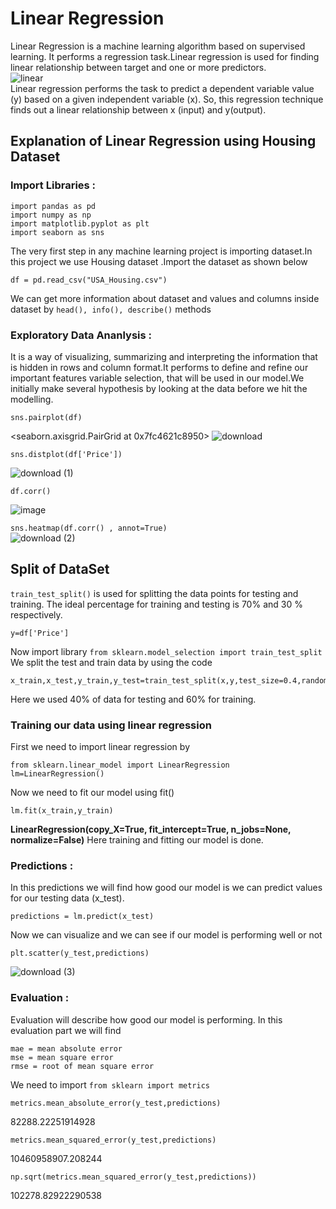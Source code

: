 # Linear Regression
Linear Regression is a machine learning algorithm based on supervised learning. It performs a regression task.Linear regression is used for finding linear relationship between target and one or more predictors.<br />
![linear](https://user-images.githubusercontent.com/45037048/118625998-1f476380-b7e8-11eb-9ee0-f761465fad45.png)
<br />
Linear regression performs the task to predict a dependent variable value (y) based on a given independent variable (x). So, this regression technique finds out a linear relationship between x (input) and y(output).
## Explanation of Linear Regression using Housing Dataset
### Import Libraries :
```
import pandas as pd
import numpy as np
import matplotlib.pyplot as plt
import seaborn as sns
```
The very first step in any machine learning project is importing dataset.In this project we use Housing dataset .Import the dataset as shown below
```
df = pd.read_csv("USA_Housing.csv")
```
We can get more information about dataset and values and columns inside dataset by ``` head(), info(), describe() ``` methods

### Exploratory Data Ananlysis :
It is a way of visualizing, summarizing and interpreting the information that is hidden in rows and column format.It performs to define and refine our important features variable selection, that will be used in our model.We initially make several hypothesis by looking at the data before we hit the modelling.<br />
``` 
sns.pairplot(df)
```
<seaborn.axisgrid.PairGrid at 0x7fc4621c8950>
![download](https://user-images.githubusercontent.com/45037048/118628693-7bab8280-b7ea-11eb-91d9-38d02b674448.png)

```
sns.distplot(df['Price'])
```
![download (1)](https://user-images.githubusercontent.com/45037048/118628809-967df700-b7ea-11eb-911b-ef532be1500c.png)

```
df.corr()
```
![image](https://user-images.githubusercontent.com/45037048/118630212-f4f7a500-b7eb-11eb-84a8-e443cda9d236.png)


``` sns.heatmap(df.corr() , annot=True) ``` <br />
![download (2)](https://user-images.githubusercontent.com/45037048/118628888-a990c700-b7ea-11eb-8c8b-c856f782adf5.png)

## Split of DataSet
```train_test_split()``` is used for splitting the data points for testing and training. The ideal percentage for training and testing is 70% and 30 % respectively.
```x=df[['Avg. Area Income', 'Avg. Area House Age', 'Avg. Area Number of Rooms','Avg. Area Number of Bedrooms', 'Area Population']]
y=df['Price']
```
Now import library ```from sklearn.model_selection import train_test_split```
We split the test and train data by using the code 
```
x_train,x_test,y_train,y_test=train_test_split(x,y,test_size=0.4,random_state=101)
``` 
Here we used 40% of data for testing and 60% for training.
### Training our data using linear regression 
First we need to import linear regression by 
```
from sklearn.linear_model import LinearRegression
lm=LinearRegression()
```
Now we need to fit our model using fit()
```
lm.fit(x_train,y_train)
```
**LinearRegression(copy_X=True, fit_intercept=True, n_jobs=None, normalize=False)**
Here training and fitting our model is done.
### Predictions :
In this predictions we will find how good our model is we can predict values for our testing data (x_test).
```
predictions = lm.predict(x_test)
```
Now we can visualize and we can see if our model is performing well or not
```
plt.scatter(y_test,predictions)
```
![download (3)](https://user-images.githubusercontent.com/45037048/118632932-8d8f2480-b7ee-11eb-8b51-52918bd95e14.png)

### Evaluation :
Evaluation will describe how good our model is performing. In this evaluation part we will find 
```
mae = mean absolute error
mse = mean square error
rmse = root of mean square error
```
We need to import ```from sklearn import metrics```

```
metrics.mean_absolute_error(y_test,predictions)
```
82288.22251914928
```
metrics.mean_squared_error(y_test,predictions)
```
10460958907.208244
```
np.sqrt(metrics.mean_squared_error(y_test,predictions))
```
102278.82922290538







 









  
